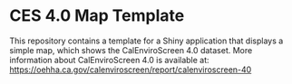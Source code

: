 # CES 4.0 Map Template

This repository contains a template for a Shiny application that displays a simple map, which shows the CalEnviroScreen 4.0 dataset. More information about CalEnviroScreen 4.0 is available at: <https://oehha.ca.gov/calenviroscreen/report/calenviroscreen-40>
